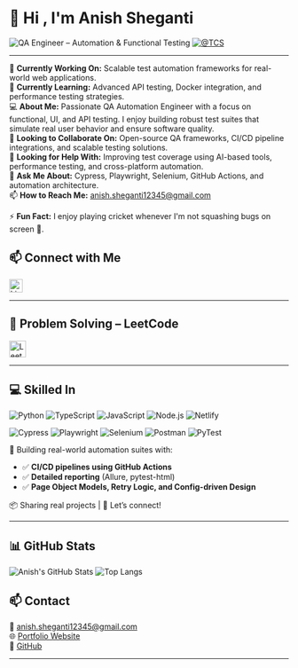 

# 👋 Hi , I'm Anish Sheganti

![QA Engineer – Automation & Functional Testing](https://img.shields.io/badge/QA%20Engineer–Automation%20%26%20Functional%20Testing-6f42c1?logo=testing-library&logoColor=white)
[![@TCS](https://img.shields.io/badge/@TCS-blue)](https://www.TCS.com/)

------------



🔭 **Currently Working On:** Scalable test automation frameworks for real-world web applications.  
🌱 **Currently Learning:** Advanced API testing, Docker integration, and performance testing strategies.  
💻 **About Me:** Passionate QA Automation Engineer with a focus on functional, UI, and API testing. I enjoy building robust test suites that simulate real user behavior and ensure software quality.  
👯 **Looking to Collaborate On:** Open-source QA frameworks, CI/CD pipeline integrations, and scalable testing solutions.  
🤝 **Looking for Help With:** Improving test coverage using AI-based tools, performance testing, and cross-platform automation.  
💬 **Ask Me About:** Cypress, Playwright, Selenium, GitHub Actions, and automation architecture.  
📫 **How to Reach Me:** anish.sheganti12345@gmail.com  

⚡ **Fun Fact:** I enjoy playing cricket whenever I'm not squashing bugs on screen 🏏.




## 📫 Connect with Me

<a href="https://www.linkedin.com/in/anishsheganti" target="_blank">
  <img src="https://cdn.jsdelivr.net/gh/devicons/devicon/icons/linkedin/linkedin-original.svg" alt="LinkedIn" width="24" height="24"/>
</a>

---

## 🧠 Problem Solving – LeetCode

<a href="https://leetcode.com/u/Anish_2000/" target="_blank">
  <img src="https://upload.wikimedia.org/wikipedia/commons/1/19/LeetCode_logo_black.png" alt="LeetCode" width="30" />
</a>

---

## 💻 Skilled In

![Python](https://img.shields.io/badge/Python-3.11-blue?logo=python)
![TypeScript](https://img.shields.io/badge/TypeScript-5.4-blue?logo=typescript)
![JavaScript](https://img.shields.io/badge/JavaScript-ES6-yellow?logo=javascript)
![Node.js](https://img.shields.io/badge/Node.js-20.x-green?logo=node.js)
![Netlify](https://img.shields.io/badge/Netlify-Deployed-success?logo=netlify)

![Cypress](https://img.shields.io/badge/Cypress-13.7.0-brightgreen?logo=cypress)
![Playwright](https://img.shields.io/badge/Playwright-1.43.1-blue?logo=playwright)
![Selenium](https://img.shields.io/badge/Selenium-4.20.0-brightgreen?logo=selenium)
![Postman](https://img.shields.io/badge/Postman-10.21-orange?logo=postman)
![PyTest](https://img.shields.io/badge/PyTest-8.1.1-yellow?logo=pytest)

🧰 Building real-world automation suites with:
- ✅ **CI/CD pipelines using GitHub Actions**
- ✅ **Detailed reporting** (Allure, pytest-html)
- ✅ **Page Object Models, Retry Logic, and Config-driven Design**

📦 Sharing real projects | 🤝 Let’s connect!

---

## 📊 GitHub Stats

![Anish's GitHub Stats](https://github-readme-stats.vercel.app/api?username=anish-sheganti&show_icons=true&theme=radical)
![Top Langs](https://github-readme-stats.vercel.app/api/top-langs/?username=anish-sheganti&layout=compact&theme=radical)



## 📫 Contact
📧 anish.sheganti12345@gmail.com  
🌐 [Portfolio Website](https://anish-sheganti.netlify.app)  
🔗 [GitHub](https://github.com/anish-sheganti)

---
